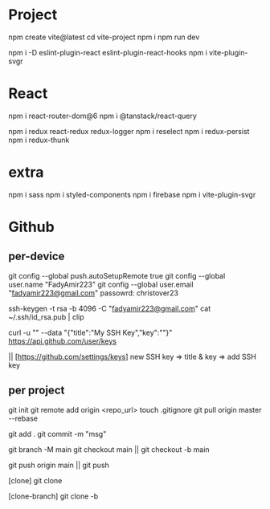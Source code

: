# Project
npm create vite@latest
cd vite-project
npm i
npm run dev

npm i -D eslint-plugin-react eslint-plugin-react-hooks
npm i vite-plugin-svgr


# React
npm i react-router-dom@6
npm i @tanstack/react-query

npm i redux react-redux redux-logger
npm i reselect
npm i redux-persist
npm i redux-thunk


# extra
npm i sass
npm i styled-components
npm i firebase
npm i vite-plugin-svgr


# Github
## per-device
git config --global push.autoSetupRemote true
git config --global user.name "FadyAmir223"
git config --global user.email "fadyamir223@gmail.com"
passowrd: christover23

ssh-keygen -t rsa -b 4096 -C "fadyamir223@gmail.com"
cat ~/.ssh/id_rsa.pub | clip

curl -u "<github-username>" --data "{\"title\":\"My SSH Key\",\"key\":\"<ssh-key>\"}" https://api.github.com/user/keys

|| [https://github.com/settings/keys]
new SSH key => title & key => add SSH key


## per project
git init
git remote add origin <repo_url>
touch .gitignore
git pull origin master --rebase

git add .
git commit -m "msg"

git branch -M main
git checkout main
|| git checkout -b main

git push origin main
|| git push


[clone]
git clone <repo-ssh-url>

[clone-branch]
git clone -b <branch-name> <repo-ssh-url>
